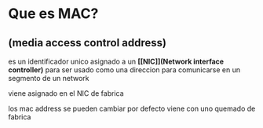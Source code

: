 # Que es MAC?
## (media access control address)

es un identificador unico asignado a un **[[NIC]](Network interface controller)**  para ser usado como una direccion para comunicarse en un segmento de un network

viene asignado en el NIC de fabrica

los mac address se pueden cambiar por defecto viene con uno quemado de fabrica